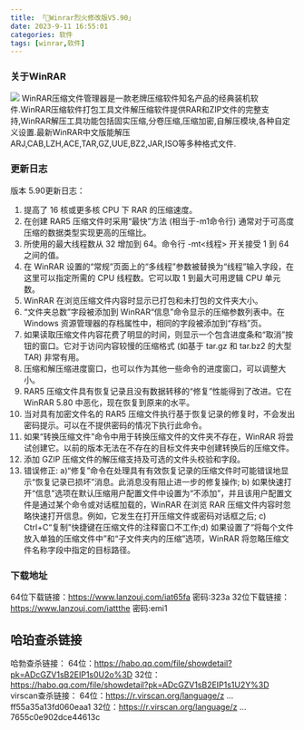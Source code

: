 ```yaml
---
title: 「🎃Winrar烈火修改版V5.90」
date: 2023-9-11 16:55:01
categories: 软件
tags: [winrar,软件]
---
```


### 关于WinRAR
![](https://pic.anxz.com/d/file/20190430/511e7df4eebb6d4c04230b5855ba3d69.jpg)
WinRAR压缩文件管理器是一款老牌压缩软件知名产品的经典装机软件.WinRAR压缩软件打包工具文件解压缩软件提供RAR和ZIP文件的完整支持,WinRAR解压工具功能包括固实压缩,分卷压缩,压缩加密,自解压模块,各种自定义设置.最新WinRAR中文版能解压ARJ,CAB,LZH,ACE,TAR,GZ,UUE,BZ2,JAR,ISO等多种格式文件.

### 更新日志
版本 5.90更新日志：
1. 提高了 16 核或更多核 CPU 下 RAR 的压缩速度。
2. 在创建 RAR5 压缩文件时采用“最快”方法 (相当于-m1命令行) 通常对于可高度压缩的数据类型实现更高的压缩比。
3. 所使用的最大线程数从 32 增加到 64。命令行 -mt<线程> 开关接受 1 到 64 之间的值。
4. 在 WinRAR 设置的“常规”页面上的“多线程”参数被替换为“线程”输入字段，在这里可以指定所需的 CPU 线程数。它可以取 1 到最大可用逻辑 CPU 单元数。
5. WinRAR 在浏览压缩文件内容时显示已打包和未打包的文件夹大小。
6. “文件夹总数”字段被添加到 WinRAR“信息”命令显示的压缩参数列表中。在 Windows 资源管理器的存档属性中，相同的字段被添加到“存档”页。
7. 如果读取压缩文件内容花费了明显的时间，则显示一个包含进度条和“取消”按钮的窗口。它对于访问内容较慢的压缩格式 (如基于 tar.gz 和 tar.bz2 的大型 TAR) 非常有用。
8. 压缩和解压缩进度窗口，也可以作为其他一些命令的进度窗口，可以调整大小。
9. RAR5 压缩文件具有恢复记录且没有数据转移的“修复”性能得到了改进。它在 WinRAR 5.80 中恶化，现在恢复到原来的水平。
10. 当对具有加密文件名的 RAR5 压缩文件执行基于恢复记录的修复时，不会发出密码提示。可以在不提供密码的情况下执行此命令。
11. 如果“转换压缩文件”命令中用于转换压缩文件的文件夹不存在，WinRAR 将尝试创建它。以前的版本无法在不存在的目标文件夹中创建转换后的压缩文件。
12. 添加 GZIP 压缩文件的解压缩支持及可选的文件头校验和字段。
13. 错误修正:
    a)“修复”命令在处理具有有效恢复记录的压缩文件时可能错误地显示“恢复记录已损坏”消息。此消息没有阻止进一步的修复操作;
    b) 如果快速打开“信息”选项在默认压缩用户配置文件中设置为“不添加”，并且该用户配置文件是通过某个命令或对话框加载的，WinRAR 在浏览 RAR 压缩文件内容时忽略快速打开信息。例如，它发生在打开压缩文件或密码对话框之后;
    c) Ctrl+C“复制”快捷键在压缩文件的注释窗口不工作;d) 如果设置了“将每个文件放入单独的压缩文件中”和“子文件夹内的压缩”选项，WinRAR 将忽略压缩文件名称字段中指定的目标路径。

### 下载地址
64位下载链接：https://www.lanzouj.com/iat65fa 密码:323a
32位下载链接：https://www.lanzouj.com/iattthe 密码:emi1   

## 哈珀查杀链接
哈勃查杀链接：
       64位：https://habo.qq.com/file/showdetail?pk=ADcGZV1sB2EIP1s0U2o%3D
       32位：https://habo.qq.com/file/showdetail?pk=ADcGZV1sB2EIP1s1U2Y%3D
virscan查杀链接：
       64位：https://r.virscan.org/language/z ... ff55a35a13fd060eaa1
       32位：https://r.virscan.org/language/z ... 7655c0e902dce44613c